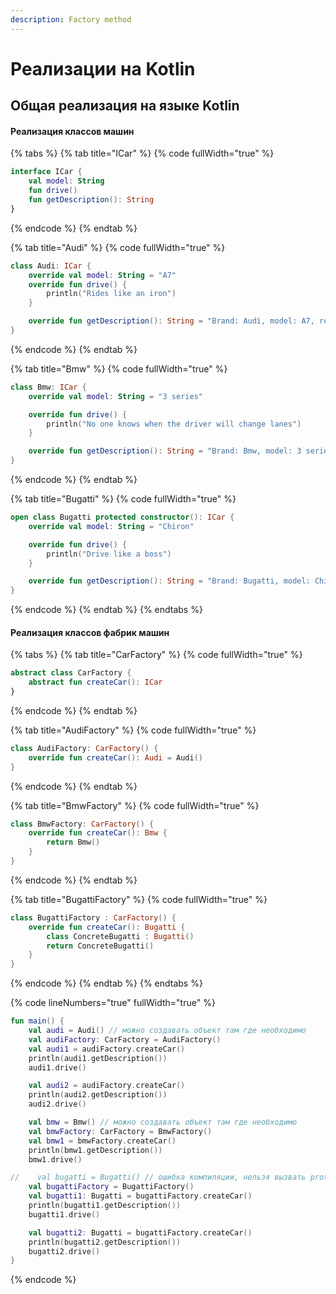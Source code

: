 ```yaml
---
description: Factory method
---
```


# Реализации на Kotlin

## Общая реализация на языке Kotlin

#### Реализация классов машин

{% tabs %}
{% tab title="ICar" %}
{% code fullWidth="true" %}
```kotlin
interface ICar {
    val model: String
    fun drive()
    fun getDescription(): String
}
```
{% endcode %}
{% endtab %}

{% tab title="Audi" %}
{% code fullWidth="true" %}
```kotlin
class Audi: ICar {
    override val model: String = "A7"
    override fun drive() {
        println("Rides like an iron")
    }

    override fun getDescription(): String = "Brand: Audi, model: A7, revision: ${this.hashCode()}"
}
```
{% endcode %}
{% endtab %}

{% tab title="Bmw" %}
{% code fullWidth="true" %}
```kotlin
class Bmw: ICar {
    override val model: String = "3 series"

    override fun drive() {
        println("No one knows when the driver will change lanes")
    }

    override fun getDescription(): String = "Brand: Bmw, model: 3 series, revision: ${this.hashCode()}"
}
```
{% endcode %}
{% endtab %}

{% tab title="Bugatti" %}
{% code fullWidth="true" %}
```kotlin
open class Bugatti protected constructor(): ICar {
    override val model: String = "Chiron"

    override fun drive() {
        println("Drive like a boss")
    }

    override fun getDescription(): String = "Brand: Bugatti, model: Chiron, revision: ${this.hashCode()}"
}
```
{% endcode %}
{% endtab %}
{% endtabs %}

#### Реализация классов фабрик машин

{% tabs %}
{% tab title="CarFactory" %}
{% code fullWidth="true" %}
```kotlin
abstract class CarFactory {
    abstract fun createCar(): ICar
}
```
{% endcode %}
{% endtab %}

{% tab title="AudiFactory" %}
{% code fullWidth="true" %}
```kotlin
class AudiFactory: CarFactory() {
    override fun createCar(): Audi = Audi()
}
```
{% endcode %}
{% endtab %}

{% tab title="BmwFactory" %}
{% code fullWidth="true" %}
```kotlin
class BmwFactory: CarFactory() {
    override fun createCar(): Bmw {
        return Bmw()
    }
}
```
{% endcode %}
{% endtab %}

{% tab title="BugattiFactory" %}
{% code fullWidth="true" %}
```kotlin
class BugattiFactory : CarFactory() {
    override fun createCar(): Bugatti {
        class ConcreteBugatti : Bugatti()
        return ConcreteBugatti()
    }
}
```
{% endcode %}
{% endtab %}
{% endtabs %}

{% code lineNumbers="true" fullWidth="true" %}
```kotlin
fun main() {
    val audi = Audi() // можно создавать объект там где необходимо
    val audiFactory: CarFactory = AudiFactory()
    val audi1 = audiFactory.createCar()
    println(audi1.getDescription())
    audi1.drive()

    val audi2 = audiFactory.createCar()
    println(audi2.getDescription())
    audi2.drive()

    val bmw = Bmw() // можно создавать объект там где необходимо
    val bmwFactory: CarFactory = BmwFactory()
    val bmw1 = bmwFactory.createCar()
    println(bmw1.getDescription())
    bmw1.drive()

//    val bugatti = Bugatti() // ошибка компиляции, нельзя вызвать protected constructor
    val bugattiFactory = BugattiFactory()
    val bugatti1: Bugatti = bugattiFactory.createCar()
    println(bugatti1.getDescription())
    bugatti1.drive()

    val bugatti2: Bugatti = bugattiFactory.createCar()
    println(bugatti2.getDescription())
    bugatti2.drive()
}
```
{% endcode %}
